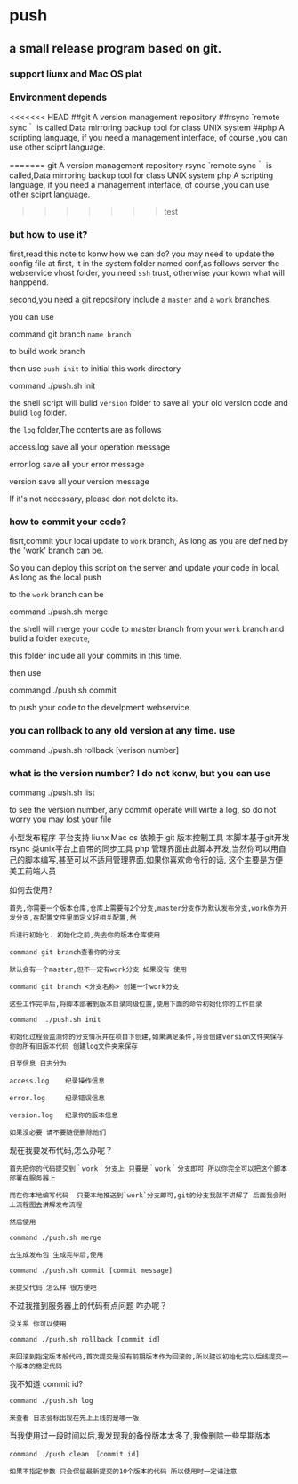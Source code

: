 # push
<h2>a small release program based on git.</h2>

<h3>support liunx and Mac OS plat</h3>

<h3>Environment depends</h3>
<<<<<<< HEAD
	##git	A version management repository
	##rsync	`remote sync｀ is called,Data mirroring backup tool for class UNIX system
	##php 	A scripting language, if you need a management interface, of course ,you can use other
				sciprt language.
   
=======
		git		A version management repository
		rsync	`remote sync｀ is called,Data mirroring backup tool for class UNIX system
		php 	A scripting language, if you need a management interface, of course ,you can use other
				sciprt language.
>>>>>>> test

<h3>but how to use it?</h3>

first,read this note to konw how we can do?
you may need to update the config file at first, it in the system folder named conf,as follows
server the webservice  vhost folder, you need `ssh` trust, otherwise your kown what will hanppend.


second,you need a git repository include a `master` and a `work` branches.

you can use 

command git branch `name branch` 

to build  work branch


then use `push init` to initial this work directory

command ./push.sh init


the shell script will bulid `version` folder to save all your old version code and bulid `log` folder.

the `log` folder,The contents are as follows

access.log  save all your operation message

error.log  save all your error message

version  save all your version message

If it's not necessary, please don not delete its.


<h3>how to commit your code?</h3>

fisrt,commit your local update to `work` branch, As long as you are defined by the 'work' branch can be.

So you can deploy this script on the server and update your code  in local. As long as the local push 

to the `work` branch can be

command ./push.sh merge


the shell will merge your code to master branch from your `work` branch and bulid a folder `execute`, 

this folder include all your commits in this time.

then use 

commangd ./push.sh commit

to push your code to the develpment webservice.


<h3>you can rollback to any old version at any time. use </h3>

command ./push.sh rollback  [verison number]  


<h3>what is the version number? I do not konw, but you can use </h3>

commang ./push.sh list

to see the version number, any commit operate will wirte a log, so do not worry you may lost your file




小型发布程序
平台支持 liunx Mac os
依赖于
	git   		版本控制工具 本脚本基于git开发
	rsync	 	类unix平台上自带的同步工具
	php 		管理界面由此脚本开发,当然你可以用自己的脚本编写,甚至可以不适用管理界面,如果你喜欢命令行的话,
				这个主要是方便美工前端人员

如何去使用?

	首先,你需要一个版本仓库,仓库上需要有2个分支,master分支作为默认发布分支,work作为开发分支,在配置文件里面定义好相关配置,然

	后进行初始化. 初始化之前,先去你的版本仓库使用

	command git branch查看你的分支 

	默认会有一个master,但不一定有work分支 如果没有 使用

	command git branch <分支名称> 创建一个work分支 

	这些工作完毕后,将脚本部署到版本目录同级位置,使用下面的命令初始化你的工作目录

	command  ./push.sh init

	初始化过程会监测你的分支情况并在项目下创建,如果满足条件,将会创建version文件夹保存你的所有旧版本代码 创建log文件夹来保存

	日至信息 日志分为 

	access.log    纪录操作信息

	error.log     纪录错误信息

	version.log   纪录你的版本信息 

	如果没必要 请不要随便删除他们

现在我要发布代码,怎么办呢？

	首先把你的代码提交到｀work｀分支上 只要是｀work｀分支即可 所以你完全可以把这个脚本部署在服务器上

	而在你本地编写代码  只要本地推送到`work`分支即可,git的分支我就不讲解了 后面我会附上流程图去讲解发布流程

	然后使用 

	command ./push.sh merge  

	去生成发布包 生成完毕后,使用 

	command ./push.sh commit [commit message] 

	来提交代码 怎么样 很方便吧

不过我推到服务器上的代码有点问题  咋办呢？

	没关系 你可以使用

	command ./push.sh rollback [commit id] 

	来回滚到指定版本般代码,首次提交是没有前期版本作为回滚的,所以建议初始化完以后线提交一个版本的稳定代码

我不知道 commit id?

	command ./push.sh log

	来查看 日志会标出现在先上上线的是哪一版

当我使用过一段时间以后,我发现我的备份版本太多了,我像删除一些早期版本
	
	command ./push clean ［commit id]

 	如果不指定参数 只会保留最新提交的10个版本的代码 所以使用时一定请注意







